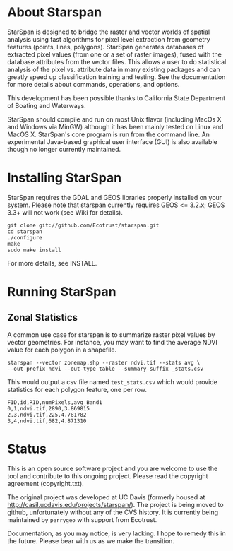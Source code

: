 # About Starspan

StarSpan is designed to bridge the raster and vector worlds of spatial
analysis using fast algorithms for pixel level extraction from
geometry features (points, lines, polygons). StarSpan generates
databases of extracted pixel values (from one or a set of raster
images), fused with the database attributes from the vector files.
This allows a user to do statistical analysis of the pixel vs.
attribute data in many existing packages and can greatly speed up
classification training and testing. See the documentation for more
details about commands, operations, and options.

This development has been possible thanks to California State
Department of Boating and Waterways.

StarSpan should compile and run on most Unix flavor (including MacOs X
and Windows via MinGW) although it has been mainly tested on Linux and
MacOS X. StarSpan's core program is run from the command line. An
experimental Java-based graphical user interface (GUI) is also
available though no longer currently maintained.

# Installing StarSpan

StarSpan requires the GDAL and GEOS libraries properly installed on 
your system. Please note that starspan currently requires GEOS <= 3.2.x; GEOS 3.3+ will not work (see Wiki for details). 
 
    git clone git://github.com/Ecotrust/starspan.git
    cd starspan
    ./configure 
    make 
    sudo make install

For more details, see INSTALL.

# Running StarSpan

## Zonal Statistics
A common use case for starspan is to summarize raster pixel values by vector geometries. 
For instance, you may want to find the average NDVI value for each polygon in a shapefile. 

    starspan --vector zonemap.shp --raster ndvi.tif --stats avg \
    --out-prefix ndvi --out-type table --summary-suffix _stats.csv

This would output a csv file named `test_stats.csv` which would provide statistics for each
polygon feature, one per row.

    FID,id,RID,numPixels,avg_Band1
    0,1,ndvi.tif,2890,3.869815
    2,3,ndvi.tif,225,4.781782
    3,4,ndvi.tif,682,4.871310


# Status 

This is an open source software project and you are welcome to use the
tool and contribute to this ongoing project. Please read the copyright
agreement (copyright.txt). 

The original project was developed at UC Davis (formerly housed at
http://casil.ucdavis.edu/projects/starspan/). The project is being moved
to github, unfortunately without any of the CVS history. It is currently 
being maintained by `perrygeo` with support from Ecotrust.

Documentation, as you may notice, is very lacking. I hope to remedy this 
in the future. Please bear with us as we make the transition.
